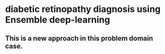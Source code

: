 # diabetic retinopathy diagnosis using Ensemble deep-learning
## This is a new approach in this problem domain case.
